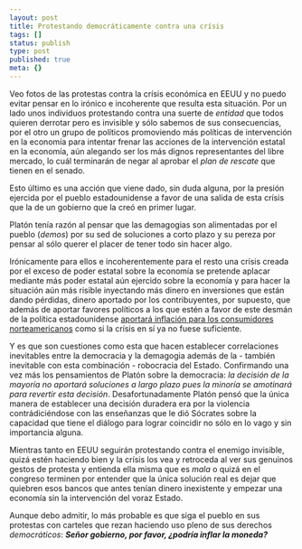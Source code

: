 ```yaml
---
layout: post
title: Protestando democráticamente contra una crísis
tags: []
status: publish
type: post
published: true
meta: {}
---
```

Veo fotos de las protestas contra la crísis económica en EEUU y no puedo evitar pensar en lo irónico e incoherente que resulta esta situación. Por un lado unos individuos protestando contra una suerte de <em>entidad</em> que todos quieren derrotar pero es invisible y sólo sabemos de sus consecuencias, por el otro un grupo de políticos promoviendo más políticas de intervención en la economía para intentar frenar las acciones de la intervención estatal en la economía, aún alegando ser los más dignos representantes del libre mercado, lo cuál terminarán de negar al aprobar el <em>plan de rescate</em> que tienen en el senado.

Esto último es una acción que viene dado, sin duda alguna, por la presión ejercida por el pueblo estadounidense a favor de una salida de esta crísis que la de un gobierno que la creó en primer lugar.

Platón tenía razón al pensar que las demagogias son alimentadas por el pueblo (<em>demos</em>) por su sed de soluciones a corto plazo y su pereza por pensar al sólo querer el placer de tener todo sin hacer algo.

Irónicamente para ellos e incoherentemente para el resto una crísis creada por el exceso de poder estatal sobre la economía se pretende aplacar mediante más poder estatal aún ejercido sobre la economía y para hacer la situación aún más risible inyectando más dinero en inversiones que están dando pérdidas, dinero aportado por los contribuyentes, por supuesto, que además de aportar favores políticos a los que estén a favor de este desmán de la política estadounidense <a href="http://ghostbar.ath.cx/node/44">aportará inflación para los consumidores norteamericanos</a> como si la crísis en sí ya no fuese suficiente.

Y es que son cuestiones como esta que hacen establecer correlaciones inevitables entre la democracia y la demagogia además de la - también inevitable con esta combinación - robocracia del Estado. Confirmando una vez más los pensamientos de Platón sobre la democracia: <em>la decisión de la mayoría no aportará soluciones a largo plazo pues la minoría se amotinará para revertir esta decisión</em>. Desafortunadamente Platón pensó que la única manera de establecer una decisión duradera era por la violencia contrádiciéndose con las enseñanzas que le dió Sócrates sobre la capacidad que tiene el diálogo para lograr coincidir no sólo en lo vago y sin importancia alguna.

Mientras tanto en EEUU seguirán protestando contra el enemigo invisible, quizá estén haciendo bien y la crísis los vea y retroceda al ver sus genuinos gestos de protesta y entienda ella misma que es <em>mala</em> o quizá en el congreso terminen por entender que la única solución real es dejar que quiebren esos bancos que antes tenían dinero inexistente y empezar una economía sin la intervención del voraz Estado.

Aunque debo admitir, lo más probable es que siga el pueblo en sus protestas con carteles que rezan haciendo uso pleno de sus derechos <em>democráticos</em>: <strong><em>Señor gobierno, por favor, ¿podría inflar la moneda?</em></strong>
<!--break-->

